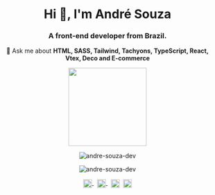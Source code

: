 <h1 align="center">Hi 👋, I'm André Souza</h1>
<h3 align="center">A front-end developer from Brazil.</h3>

<p align="center">
  💬 Ask me about <strong>HTML, SASS, Tailwind, Tachyons, TypeScript, React, Vtex, Deco and E-commerce</strong>
</p>
<p align="center">
  <img height="180em" src="https://github-readme-stats.vercel.app/api/top-langs/?username=andre-souza-dev&amp;layout=compact&amp;langs_count=7&amp;theme=dracula" style="max-width: 100%;">
</p>
<p align="center">
  <img src="https://github-readme-stats.vercel.app/api?username=andre-souza-dev&show_icons=true" alt="andre-souza-dev" />
</p>
<p align="center"> <img src="https://komarev.com/ghpvc/?username=andre-souza-dev" alt="andre-souza-dev" /> </p>
<p align="center">
  <a href="https://twitter.com/andresouzadev" target="blank">
    <img align="center" src="https://simpleicons.vercel.app/x/fff" alt="andresouzadev" height="20" width="20" />
  </a>&nbsp;
  <a href="https://linkedin.com/in/andresouzadev" target="blank">
    <img align="center" src="https://simpleicons.vercel.app/linkedin/0A66C2" alt="andresouzadev" height="20" width="20" />
  </a>&nbsp;
  <a href="https://fb.com/andreluiz1985" target="blank" ><img align="center" src="https://simpleicons.vercel.app/facebook/0866FF" alt="andreluiz_1985" height="20" width="20" /></a>&nbsp;
  <a href="https://instagram.com/andresouza.dev" target="blank"><img align="center" src="https://simpleicons.vercel.app/instagram/E4405F" alt="andreluiz_1985" height="20" width="20" /></a>
</p>
